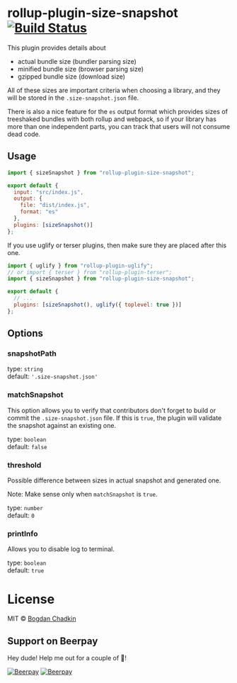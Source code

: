 # rollup-plugin-size-snapshot [![Build Status][travis-img]][travis]

[travis-img]: https://travis-ci.org/TrySound/rollup-plugin-size-snapshot.svg
[travis]: https://travis-ci.org/TrySound/rollup-plugin-size-snapshot

This plugin provides details about

* actual bundle size (bundler parsing size)
* minified bundle size (browser parsing size)
* gzipped bundle size (download size)

All of these sizes are important criteria when choosing a library, and they will be stored in the `.size-snapshot.json` file.

There is also a nice feature for the `es` output format which provides sizes of treeshaked bundles with both rollup and webpack, so if your library has more than one independent parts, you can track that users will not consume dead code.

## Usage

```js
import { sizeSnapshot } from "rollup-plugin-size-snapshot";

export default {
  input: "src/index.js",
  output: {
    file: "dist/index.js",
    format: "es"
  },
  plugins: [sizeSnapshot()]
};
```

If you use uglify or terser plugins, then make sure they are placed after this one.

```js
import { uglify } from "rollup-plugin-uglify";
// or import { terser } from "rollup-plugin-terser";
import { sizeSnapshot } from "rollup-plugin-size-snapshot";

export default {
  // ...
  plugins: [sizeSnapshot(), uglify({ toplevel: true })]
};
```

## Options

### snapshotPath

type: `string`  
default: `'.size-snapshot.json'`

### matchSnapshot

This option allows you to verify that contributors don't forget to build or commit the `.size-snapshot.json` file. If this is `true`, the plugin will validate the snapshot against an existing one.

type: `boolean`  
default: `false`

### threshold

Possible difference between sizes in actual snapshot and generated one.

Note: Make sense only when `matchSnapshot` is `true`.

type: `number`  
default: `0`

### printInfo

Allows you to disable log to terminal.

type: `boolean`  
default: `true`

# License

MIT &copy; [Bogdan Chadkin](mailto:trysound@yandex.ru)

## Support on Beerpay
Hey dude! Help me out for a couple of :beers:!

[![Beerpay](https://beerpay.io/TrySound/rollup-plugin-size-snapshot/badge.svg?style=beer-square)](https://beerpay.io/TrySound/rollup-plugin-size-snapshot)  [![Beerpay](https://beerpay.io/TrySound/rollup-plugin-size-snapshot/make-wish.svg?style=flat-square)](https://beerpay.io/TrySound/rollup-plugin-size-snapshot?focus=wish)
